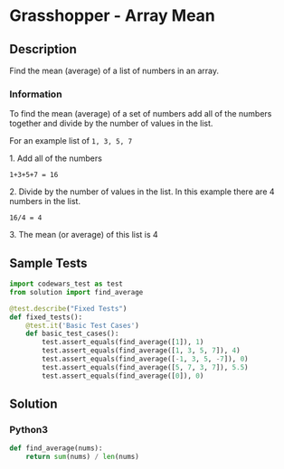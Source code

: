 # Grasshopper - Array Mean


## Description
Find the mean (average) of a list of numbers in an array.

### Information

To find the mean (average) of a set of numbers add all of the numbers together and divide by the number of values in the list.

For an example list of `1, 3, 5, 7`

1. Add all of the numbers

```
1+3+5+7 = 16
```

2. Divide by the number of values in the list. In this example there are 4 numbers in the list.

```
16/4 = 4
```

3. The mean (or average) of this list is 4


## Sample Tests
```python
import codewars_test as test
from solution import find_average

@test.describe("Fixed Tests")
def fixed_tests():
    @test.it('Basic Test Cases')
    def basic_test_cases():
        test.assert_equals(find_average([1]), 1)
        test.assert_equals(find_average([1, 3, 5, 7]), 4)
        test.assert_equals(find_average([-1, 3, 5, -7]), 0)
        test.assert_equals(find_average([5, 7, 3, 7]), 5.5)
        test.assert_equals(find_average([0]), 0)
```


## Solution
### Python3
```python
def find_average(nums):
    return sum(nums) / len(nums)
```
